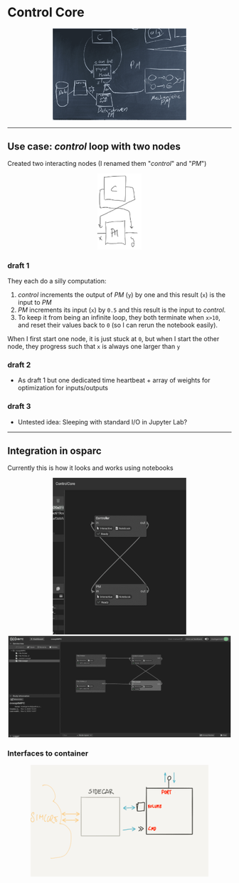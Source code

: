  # Control Core

<p align="center">
 <img src="img/overview.min.png" width=300 class="center"/>
</p>

---

 ## Use case: *control* loop with two nodes
 
 Created two interacting nodes (I renamed them "*control*" and "*PM*")

<p align="center">
<img src="img/schematic.min.png" width=100 />
</p>


### draft 1
 They each do a silly computation:

 1. *control* increments the output of *PM* (``y``) by one and this result (``x``) is the input to *PM* 
 2. *PM* increments its input (``x``) by ``0.5`` and this result is the input to *control*.
 3. To keep it from being an infinite loop, they both terminate when ``x>10``, and reset their values back to ``0`` (so I can rerun the notebook easily).

When I first start one node, it is just stuck at ``0``, but when I start the other node, they progress such that ``x`` is always one larger than ``y``

### draft 2

- As draft 1 but one dedicated time heartbeat + array of weights for optimization for inputs/outputs

### draft 3

- Untested idea:  Sleeping with standard I/O in Jupyter Lab?

----

## Integration in osparc

Currently this is how it looks and works using notebooks

<p align="center">
<img src="img/osparc.min.png" width=300 />
 <img src="img/osparc-cl.min.png" width=500 />
</p>
 
### Interfaces to container

<p align="center">
<img src="img/container-interface.min.png" width=400>
</p>
